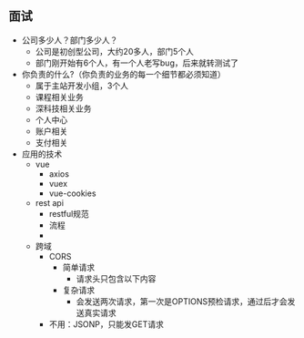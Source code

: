 ## 面试
- 公司多少人？部门多少人？
	- 公司是初创型公司，大约20多人，部门5个人
	- 部门刚开始有6个人，有一个人老写bug，后来就转测试了
- 你负责的什么?（你负责的业务的每一个细节都必须知道）
	- 属于主站开发小组，3个人
	- 课程相关业务
	- 深科技相关业务
	- 个人中心
	- 账户相关
	- 支付相关
- 应用的技术
	- vue
		- axios
		- vuex
		- vue-cookies
	- rest api
		- restful规范
		- 流程
		- 
	- 跨域
		- CORS
			- 简单请求
				- 请求头只包含以下内容
			- 复杂请求
				- 会发送两次请求，第一次是OPTIONS预检请求，通过后才会发送真实请求
		- 不用：JSONP，只能发GET请求

